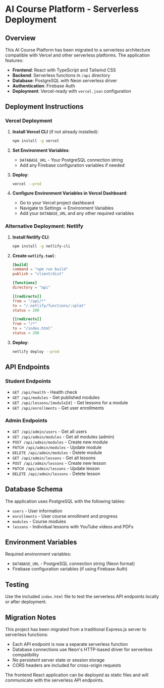 # AI Course Platform - Serverless Deployment

## Overview
This AI Course Platform has been migrated to a serverless architecture compatible with Vercel and other serverless platforms. The application features:

- **Frontend**: React with TypeScript and Tailwind CSS
- **Backend**: Serverless functions in `/api` directory
- **Database**: PostgreSQL with Neon serverless driver
- **Authentication**: Firebase Auth
- **Deployment**: Vercel-ready with `vercel.json` configuration

## Deployment Instructions

### Vercel Deployment

1. **Install Vercel CLI** (if not already installed):
   ```bash
   npm install -g vercel
   ```

2. **Set Environment Variables**:
   - `DATABASE_URL` - Your PostgreSQL connection string
   - Add any Firebase configuration variables if needed

3. **Deploy**:
   ```bash
   vercel --prod
   ```

4. **Configure Environment Variables in Vercel Dashboard**:
   - Go to your Vercel project dashboard
   - Navigate to Settings → Environment Variables
   - Add your `DATABASE_URL` and any other required variables

### Alternative Deployment: Netlify

1. **Install Netlify CLI**:
   ```bash
   npm install -g netlify-cli
   ```

2. **Create `netlify.toml`**:
   ```toml
   [build]
   command = "npm run build"
   publish = "client/dist"

   [functions]
   directory = "api"

   [[redirects]]
   from = "/api/*"
   to = "/.netlify/functions/:splat"
   status = 200

   [[redirects]]
   from = "/*"
   to = "/index.html"
   status = 200
   ```

3. **Deploy**:
   ```bash
   netlify deploy --prod
   ```

## API Endpoints

### Student Endpoints
- `GET /api/health` - Health check
- `GET /api/modules` - Get published modules
- `GET /api/lessons/[moduleId]` - Get lessons for a module
- `GET /api/enrollments` - Get user enrollments

### Admin Endpoints
- `GET /api/admin/users` - Get all users
- `GET /api/admin/modules` - Get all modules (admin)
- `POST /api/admin/modules` - Create new module
- `PATCH /api/admin/modules` - Update module
- `DELETE /api/admin/modules` - Delete module
- `GET /api/admin/lessons` - Get all lessons
- `POST /api/admin/lessons` - Create new lesson
- `PATCH /api/admin/lessons` - Update lesson
- `DELETE /api/admin/lessons` - Delete lesson

## Database Schema

The application uses PostgreSQL with the following tables:
- `users` - User information
- `enrollments` - User course enrollment and progress
- `modules` - Course modules
- `lessons` - Individual lessons with YouTube videos and PDFs

## Environment Variables

Required environment variables:
- `DATABASE_URL` - PostgreSQL connection string (Neon format)
- Firebase configuration variables (if using Firebase Auth)

## Testing

Use the included `index.html` file to test the serverless API endpoints locally or after deployment.

## Migration Notes

This project has been migrated from a traditional Express.js server to serverless functions:
- Each API endpoint is now a separate serverless function
- Database connections use Neon's HTTP-based driver for serverless compatibility
- No persistent server state or session storage
- CORS headers are included for cross-origin requests

The frontend React application can be deployed as static files and will communicate with the serverless API endpoints.